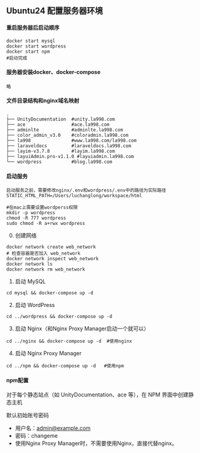 ## Ubuntu24 配置服务器环境

#### 重启服务器后启动顺序
```
docker start mysql
docker start wordpress
docker start npm
#启动完成
```

#### 服务器安装docker、docker-compose
    略
#### 文件目录结构和nginx域名映射
```text
.
├── UnityDocumentation  #unity.la998.com
├── ace                 #ace.la998.com
├── adminlte            #adminlte.la998.com
├── color_admin_v3.0    #coloradmin.la998.com
├── la998               #www.la998.com/la998.com
├── laraveldocs         #laraveldocs.la998.com
├── layim-v3.7.8        #layim.la998.com
├── layuiAdmin.pro-v1.1.0 #layuiadmin.la998.com
└── wordpress           #blog.la998.com
```
#### 启动服务
    启动服务之前，需要修改nginx/.env和wordpress/.env中的路径为实际路径
    STATIC_HTML_PATH=/Users/luchanglong/workspace/html
 ```
 #在mac上需要设置wordperss权限
 mkdir -p wordpress 
 chmod -R 777 wordpress
 sudo chmod -R a+rwx wordpress
 ```
0. 创建网络
```
docker network create web_network
# 检查容器是否加入 web_network
docker network inspect web_network
docker network ls
docker network rm web_network
 ```
1. 启动 MySQL
```
cd mysql && docker-compose up -d
```
2. 启动 WordPress
```
cd ../wordpress && docker-compose up -d
```
3. 启动 Nginx（和Nginx Proxy Manager启动一个就可以）
```
cd ../nginx && docker-compose up -d  #使用nginx
```
4. 启动 Nginx Proxy Manager 
```
cd ../npm && docker-compose up -d   #使用npm
```
#### npm配置

对于每个静态站点（如 UnityDocumentation、ace 等），在 NPM 界面中创建静态主机

默认初始账号密码
* 用户名：admin@example.com
* 密码：changeme
* 使用Nginx Proxy Manager时，不需要使用Nginx，直接代替nginx。
